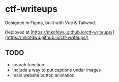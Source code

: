 # ctf-writeups

Designed in Figma, built with Vue & Tailwind.

Deployed at [https://mkofdwu.github.io/ctf-writeups/](https://mkofdwu.github.io/ctf-writeups/)

## TODO

- search function
- include a way to put captions under images
- main website button animation
